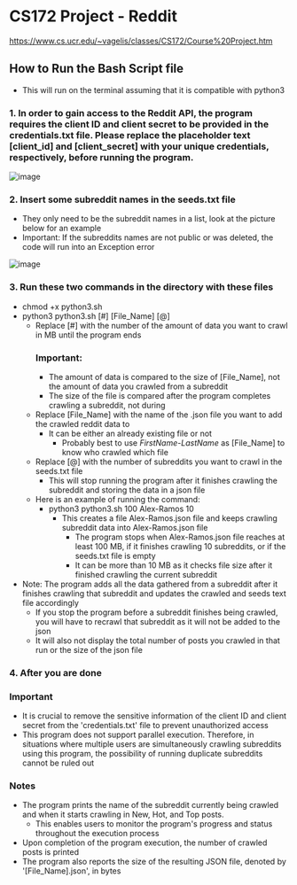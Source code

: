 # CS172 Project - Reddit
https://www.cs.ucr.edu/~vagelis/classes/CS172/Course%20Project.htm

## How to Run the Bash Script file
  - This will run on the terminal assuming that it is compatible with python3

### 1. In order to gain access to the Reddit API, the program requires the client ID and client secret to be provided in the credentials.txt file. Please replace the placeholder text [client_id] and [client_secret] with your unique credentials, respectively, before running the program.

![image](https://user-images.githubusercontent.com/78754250/235325629-b2cb3cdf-08e9-42b9-8c2f-f92ad0a072dc.png)

### 2. Insert some subreddit names in the seeds.txt file
  - They only need to be the subreddit names in a list, look at the picture below for an example
  - Important: If the subreddits names are not public or was deleted, the code will run into an Exception error

![image](https://user-images.githubusercontent.com/78754250/235325841-69ed2ebd-6aea-4855-856d-3d366f1f9075.png)

### 3. Run these two commands in the directory with these files
  - chmod +x python3.sh
  - python3 python3.sh [#] [File_Name] [@]
    - Replace [#] with the number of the amount of data you want to crawl in MB until the program ends
      ### Important:
        - The amount of data is compared to the size of [File_Name], not the amount of data you crawled from a subreddit
        - The size of the file is compared after the program completes crawling a subreddit, not during
    - Replace [File_Name] with the name of the .json file you want to add the crawled reddit data to
      - It can be either an already existing file or not
        - Probably best to use *FirstName-LastName* as [File_Name] to know who crawled which file
    - Replace [@] with the number of subreddits you want to crawl in the seeds.txt file
      - This will stop running the program after it finishes crawling the subreddit and storing the data in a json file
    - Here is an example of running the command:
      - python3 python3.sh 100 Alex-Ramos 10
        - This creates a file Alex-Ramos.json file and keeps crawling subreddit data into Alex-Ramos.json file
            - The program stops when Alex-Ramos.json file reaches at least 100 MB, if it finishes crawling 10 subreddits, or if the seeds.txt file is empty
          - It can be more than 10 MB as it checks file size after it finished crawling the current subreddit
  - Note: The program adds all the data gathered from a subreddit after it finishes crawling that subreddit and updates the crawled and seeds text file accordingly
    - If you stop the program before a subreddit finishes being crawled, you will have to recrawl that subreddit as it will not be added to the json
    - It will also not display the total number of posts you crawled in that run or the size of the json file
  
### 4. After you are done
  ### Important
  - It is crucial to remove the sensitive information of the client ID and client secret from the 'credentials.txt' file to prevent unauthorized access
  - This program does not support parallel execution. Therefore, in situations where multiple users are simultaneously crawling subreddits using this program, the possibility of running duplicate subreddits cannot be ruled out

### Notes
  - The program prints the name of the subreddit currently being crawled and when it starts crawling in New, Hot, and Top posts.
    - This enables users to monitor the program's progress and status throughout the execution process
  - Upon completion of the program execution, the number of crawled posts is printed
  - The program also reports the size of the resulting JSON file, denoted by '[File_Name].json', in bytes
